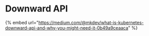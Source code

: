 # Downward API

{% embed url="https://medium.com/@mkdev/what-is-kubernetes-downward-api-and-why-you-might-need-it-0b49a9ceaaca" %}

